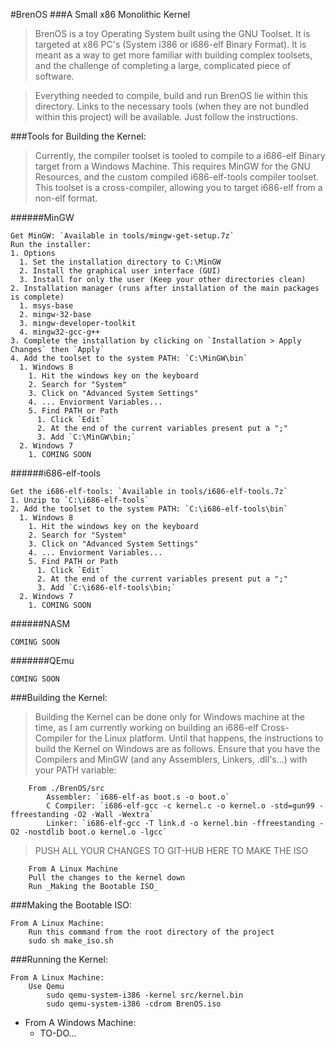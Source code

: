 #BrenOS 
###A Small x86 Monolithic Kernel

>BrenOS is a toy Operating System built using the GNU Toolset. It is targeted at x86 PC's (System i386 or i686-elf Binary Format). It is meant as a way to get more familiar with building complex toolsets, and the challenge of completing a large, complicated piece of software. 

>Everything needed to compile, build and run BrenOS lie within this directory. Links to the necessary tools (when they are not bundled within this project) will be available. Just follow the instructions. 

###Tools for Building the Kernel:
>Currently, the compiler toolset is tooled to compile to a i686-elf Binary target from a Windows Machine. This requires MinGW for the GNU Resources, and the custom compiled i686-elf-tools compiler toolset. This toolset is a cross-compiler, allowing you to target i686-elf from a non-elf format.

######MinGW
``` 
Get MinGW: `Available in tools/mingw-get-setup.7z`
Run the installer:
1. Options
  1. Set the installation directory to C:\MinGW
  2. Install the graphical user interface (GUI)
  3. Install for only the user (Keep your other directories clean)
2. Installation manager (runs after installation of the main packages is complete)
  1. msys-base
  2. mingw-32-base
  3. mingw-developer-toolkit
  4. mingw32-gcc-g++
3. Complete the installation by clicking on `Installation > Apply Changes` then `Apply`
4. Add the toolset to the system PATH: `C:\MinGW\bin`
  1. Windows 8
    1. Hit the windows key on the keyboard
    2. Search for "System"
    3. Click on "Advanced System Settings"
    4. ... Enviorment Variables...
    5. Find PATH or Path
      1. Click `Edit`
      2. At the end of the current variables present put a ";"
      3. Add `C:\MinGW\bin;`
  2. Windows 7
    1. COMING SOON
```

######i686-elf-tools
```
Get the i686-elf-tools: `Available in tools/i686-elf-tools.7z`
1. Unzip to `C:\i686-elf-tools`
2. Add the toolset to the system PATH: `C:\i686-elf-tools\bin`
  1. Windows 8
    1. Hit the windows key on the keyboard
    2. Search for "System"
    3. Click on "Advanced System Settings"
    4. ... Enviorment Variables...
    5. Find PATH or Path
      1. Click `Edit`
      2. At the end of the current variables present put a ";"
      3. Add `C:\i686-elf-tools\bin;`
  2. Windows 7
    1. COMING SOON
```

######NASM
```
COMING SOON
```

#######QEmu
```
COMING SOON
```

###Building the Kernel:
>Building the Kernel can be done only for Windows machine at the time, as I am currently working on building an i686-elf Cross-Compiler for the Linux platform. Until that happens, the instructions to build the Kernel on Windows are as follows. Ensure that you have the Compilers and MinGW (and any Assemblers, Linkers, .dll's...) with your PATH variable:

    	From ./BrenOS/src	
    		Assembler: `i686-elf-as boot.s -o boot.o`
    		C Compiler: `i686-elf-gcc -c kernel.c -o kernel.o -std=gun99 -ffreestanding -O2 -Wall -Wextra`
    		Linker: `i686-elf-gcc -T link.d -o kernel.bin -ffreestanding -O2 -nostdlib boot.o kernel.o -lgcc`

>PUSH ALL YOUR CHANGES TO GIT-HUB HERE TO MAKE THE ISO
	
    	From A Linux Machine
		Pull the changes to the kernel down
		Run _Making the Bootable ISO_
	

	
###Making the Bootable ISO:

	From A Linux Machine:
		Run this command from the root directory of the project
		sudo sh make_iso.sh
	
###Running the Kernel:

	From A Linux Machine:
		Use Qemu
			sudo qemu-system-i386 -kernel src/kernel.bin
			sudo qemu-system-i386 -cdrom BrenOS.iso

- From A Windows Machine:
	- TO-DO...
	

